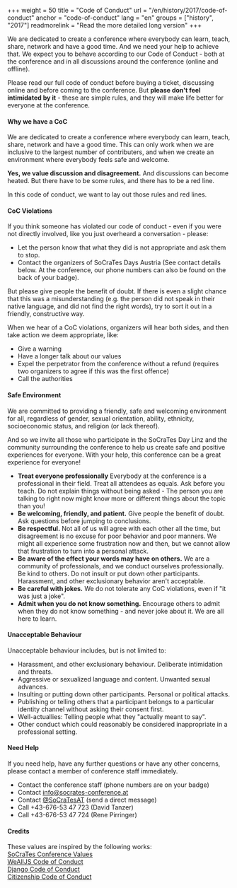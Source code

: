 +++
weight = 50
title = "Code of Conduct"
url = "/en/history/2017/code-of-conduct"
anchor = "code-of-conduct"
lang = "en"
groups = ["history", "2017"]
readmorelink = "Read the more detailed long version"
+++

We are dedicated to create a conference where everybody can learn, teach, share, network and have a
good time. And we need your help to achieve that. We expect you to behave according to our Code of 
Conduct - both at the conference and in all discussions around the conference (online and offline).

Please read our full code of conduct before buying a ticket, discussing online and before coming to
the conference. But **please don't feel intimidated by it** - these are simple rules, and they will
make life better for everyone at the conference.

<!--more-->

#### Why we have a CoC

We are dedicated to create a conference where everybody can learn, teach, share, network and have a
good time. This can only work when we are inclusive to the largest number of contributers, and when
we create an environment where everybody feels safe and welcome.

**Yes, we value discussion and disagreement.** And discussions can become heated. But there have to
be some rules, and there has to be a red line.

In this code of conduct, we want to lay out those rules and red lines.

#### CoC Violations

If you think someone has violated our code of conduct - even if you were not directly involved, like
you just overheard a conversation - please:

* Let the person know that what they did is not appropriate and ask them to stop.
* Contact the organizers of SoCraTes Days Austria (See contact details below. At the conference, our phone numbers can also be found on the back of your badge).

But please give people the benefit of doubt. If there is even a slight chance that this was a misunderstanding
(e.g. the person did not speak in their native language, and did not find the right words), try to sort it out
in a friendly, constructive way.

When we hear of a CoC violations, organizers will hear both sides, and then take action we deem appropriate, like:

* Give a warning
* Have a longer talk about our values
* Expel the perpetrator from the conference without a refund (requires two organizers to agree if this was the first offence)
* Call the authorities

#### Safe Environment

We are committed to providing a friendly, safe and welcoming environment for all, regardless of gender, 
sexual orientation, ability, ethnicity, socioeconomic status, and religion (or lack thereof).

And so we invite all those who participate in the SoCraTes Day Linz and the community surrounding the conference 
to help us create safe and positive experiences for everyone. With your help, this conference can be a great
experience for everyone!

* **Treat everyone professionally** Everybody at the conference is a professional in their field. Treat all attendees as equals. Ask before you teach. Do not explain things without being asked - The person you are talking to right now might know more or different things about the topic than you!
* **Be welcoming, friendly, and patient.** Give people the benefit of doubt. Ask questions before jumping to conclusions.
* **Be respectful.** Not all of us will agree with each other all the time, but disagreement is no excuse for poor behavior and poor manners. We might all experience some frustration now and then, but we cannot allow that frustration to turn into a personal attack.
* **Be aware of the effect your words may have on others.** We are a community of professionals, and we conduct ourselves professionally. Be kind to others. Do not insult or put down other participants. Harassment, and other exclusionary behavior aren't acceptable.
* **Be careful with jokes.** We do not tolerate any CoC violations, even if "it was just a joke".
* **Admit when you do not know something.** Encourage others to admit when they do not know something - and never joke about it. We are all here to learn.

#### Unacceptable Behaviour

Unacceptable behaviour includes, but is not limited to:

* Harassment, and other exclusionary behaviour. Deliberate intimidation and threats.
* Aggressive or sexualized language and content. Unwanted sexual advances.
* Insulting or putting down other participants. Personal or political attacks.
* Publishing or telling others that a participant belongs to a particular identity channel without asking their consent first.
* Well-actuallies: Telling people what they "actually meant to say".
* Other conduct which could reasonably be considered inappropriate in a professional setting. 

#### Need Help

If you need help, have any further questions or have any other concerns, please contact a member of conference staff immediately. 

* Contact the conference staff (phone numbers are on your badge)
* Contact <a href="mailto:info@socrates-conference.at">info@socrates-conference.at</a>
* Contact <a href="https://twitter.com/SoCraTesAT">@SoCraTesAT</a> (send a direct message)
* Call +43-676-53 47 723 (David Tanzer)
* Call +43-676-53 47 724 (Rene Pirringer)


#### Credits
These values are inspired by the following works:  
<a href="https://www.socrates-conference.de/values.html">SoCraTes Conference Values</a>  
<a href="https://wealljs.org/code-of-conduct">WeAllJS Code of Conduct</a>  
<a href="https://www.djangoproject.com/conduct/">Django Code of Conduct</a>  
<a href="http://citizencodeofconduct.org/">Citizenship Code of Conduct</a>
